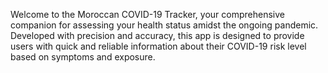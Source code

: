 Welcome to the Moroccan COVID-19 Tracker, your comprehensive companion for assessing your health status amidst the ongoing pandemic. Developed with precision and accuracy, this app is designed to provide users with quick and reliable information about their COVID-19 risk level based on symptoms and exposure.
